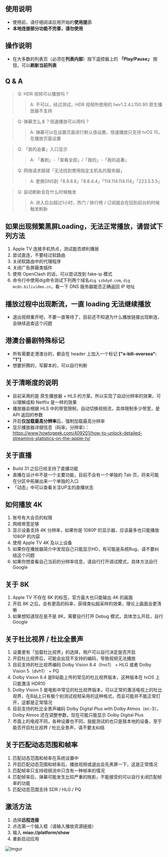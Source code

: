 ## 使用说明
- 使用前，请仔细阅读应用开始的**使用提示**
- **本地连接部分功能不完善，请勿使用**

## 操作说明
- 在大多数的列表页（必须在**列表内部**）按下遥控器上的 **「Play/Pause」** 按钮，可以**刷新当前列表**

## Q & A
> Q: HDR 视频可以播放吗？
>> A: 不可以，经过测试，HDR 视频所使用的 hev1.2.4.L150.90 原生播放器不支持

> Q: 弹幕怎么关？倍速播放可以用吗？
>> A: 弹幕可以在设置页面进行默认值设置，倍速播放只支持 tvOS 15，在播放页面设置

> Q: 「我的追番」入口显示
>> A: 「番剧」-「查看全部」/「我的」-「我的追番」

> Q: 网络请求报错「无法找到使用指定主机名的服务器」
>> A: 更换DNS到「8.8.8.8」「8.8.4.4」「114.114.114.114」「223.5.5.5」

> Q: 自动刷新会在什么时候触发
>> A: 进入后台超过1小时，热门 / 排行榜 / 订阅就会在回到前台的时候触发刷新

## 如果出现频繁黑屏Loading，无法正常播放，请尝试下列方法
1. Apple TV 连接手机热点，测试能否顺利播放
2. 尝试直连，不要经过软路由
3. 关闭软路由中的代理程序
4. 关闭广告屏蔽类插件
5. 使用 OpenClash 的话，可以尝试改到 fake-ip 模式
6. 命令行中使用dig命令测试下列两个域名`dig szbdyd.com`, `dig mcdn.bilivideo.cn`，看一下 DNS 服务器能否正确返回 IP 地址

## 播放过程中出现断流，一直 loading 无法继续播放
- 退出视频重开吧，不要一直等待了，目前还不知道为什么播放链接出现断连，会继续追查这个问题

## 港澳台番剧特殊标记
- 所有需要走港澳台的，都会在 header 上加入一个标记 **["x-bili-oversea": "1"]**
- 想要折腾的，写脚本的，可以自行判断

## 关于清晰度的说明
- 目前采用的是 原生播放器 + HLS 的方案，所以实现了自动分辨率的效果，可以理解成和 Netflix 是一样的效果
- 播放器会根据 HLS 中的带宽限制，自动切换视频流，具体限制多少带宽，是 API 返回的参数
- 开启**仅加载最高分辨率**后，强制加载最高分辨率
- 显示播放器详细信息（码率，分辨率）：https://www.howtogeek.com/409201/how-to-unlock-detailed-streaming-statistics-on-the-apple-tv/

## 关于直播
- Build 31 之后已经支持了直播功能
- 直播在设计中不是一个主要功能，目前不会有一个单独的 Tab 页，将来可能在分区中拓展出来一个单独的入口
- 「动态」中可以查看关注UP主的直播状态

## 如何播放 4K
1. 账号有大会员的权限
2. 网络带宽足够
3. 显示设备支持 4K 分辨率，如果你是 1080P 的显示器，应该最多也只能播放 1080P 的内容
4. 使用 Apple TV 4K 及以上设备
5. 如果你在播放器简介中发现自己只能显示HD，有可能是系统Bug，请不要纠结这个问题
6. 如果你想查看自己当前的分辨率信息，请自行打开调试模式，具体方法自行 Google

## 关于 8K
1. Apple TV 不存在 8K 的标签，官方最大也只能输出 4K 的画面
2. 开启 8K 之后，会有更高的码率，获得类似超采样的效果，理论上画面会更清晰
3. 如果想知道现在是不是 8K，需要自行打开 Debug 模式，具体怎么开启，自行 Google

## 关于杜比视界 / 杜比全景声
1. 设置里有「加载杜比视界」的选择，用户可以自行决定是否开启
2. 开启杜比视界后，可能会出现不支持的编码，导致视频无法播放
3. 目前支持的杜比视界编码 Dolby Vision 8.4（hvc1） + HLG 或者 Dolby Vision 5（dvh1） + PQ
4. Dolby Vision 8.4 是B站能上传的常见的杜比视界版本，这种版本在 tvOS 上只能激活 HDR10
5. Dolby Vision 5 是电影中常见的杜比视界版本，可以正常的激活电视上的杜比视界，在B站上只有极个别测试视频采用的这种格式，而且可能并不能正常打开，这都是正常情况
6. 目前支持的杜比全景声编码 Dolby Digital Plus with Dolby Atmos（ec-3），Dolby Atmos 还在调整参数，现在可能只能显示 Dolby Digital Plus
7. 市面上的电视不同，各种设置也不同，我能测试的也只是我本地的设备，至于能否开启杜比视界 / 杜比全景声，请不要太纠结

## 关于匹配动态范围和帧率
1. 匹配动态范围和帧率在系统设置中
2. 开启匹配动态范围和帧率后，播放视频或退出会先黑屏一下，这是正常情况
3. 匹配帧率只支持视频流中只含有一种帧率的情况
4. 匹配帧率后，弹幕可能发生比较严重的拖影，不能接受的可以自行关闭匹配帧率的功能
5. 匹配动态范围支持 SDR / HLG / PQ

## 激活方法
1. 选择**远程连接**
2. 点击第一个输入框（请输入播放资源链接）
3. 输入 **miao://platform/show**
4. 重新启动应用

![Imgur](https://i.imgur.com/5z3DIJo.jpg?1)
